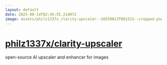 ```yaml
---
layout: default
date: 2025-08-14T02:45:55.214072
image: assets/philz1337x_clarity-upscaler--20250813T001521--cropped.png
---
```


# [philz1337x/clarity-upscaler](https://github.com/philz1337x/clarity-upscaler)

open-source AI upscaler and enhancer for images
